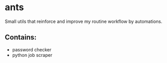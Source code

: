 # ants

Small utils that reinforce and improve my routine workflow by automations.

## Contains:
* password checker
* python job scraper
